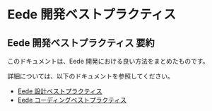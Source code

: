 # Eede 開発ベストプラクティス

## Eede 開発ベストプラクティス 要約

このドキュメントは、Eede 開発における良い方法をまとめたものです。

詳細については、以下のドキュメントを参照してください。

*   [Eede 設計ベストプラクティス](design-best-practices.md)
*   [Eede コーディングベストプラクティス](coding-best-practices.md)
